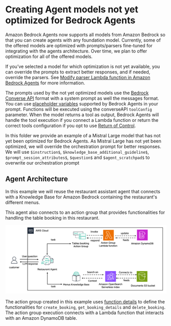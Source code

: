 # Creating Agent models not yet optimized for Bedrock Agents

Amazon Bedrock Agents now supports all models from Amazon Bedrock so that you can create agents with any foundation model. Currently, some of the offered models are optimized with prompts/parsers fine-tuned for integrating with the agents architecture. Over time, we plan to offer optimization for all of the offered models.

If you’ve selected a model for which optimization is not yet available, you can override the prompts to extract better responses, and if needed, override the parsers. See [Modify parser Lambda function in Amazon Bedrock Agents](https://docs.aws.amazon.com/bedrock/latest/userguide/lambda-parser.html) for more information.

The prompts used by the not yet optimized models use the [Bedrock Converse API](https://docs.aws.amazon.com/bedrock/latest/APIReference/API_runtime_Converse.html) format with a system prompt as well the messages format. You can use [placeholder variables](https://docs.aws.amazon.com/bedrock/latest/userguide/prompt-placeholders.html) supported by Bedrock Agents in your prompt. Functions will be executed using the converseAPI `toolConfig` parameter. When the model returns a tool as output, Bedrock Agents will handle the tool execution if you connect a Lambda function or return the correct tools configuration if you opt to use [Return of Control](https://docs.aws.amazon.com/bedrock/latest/userguide/agents-returncontrol.html).

In this folder we provide an example of a Mistral Large model that has not yet been optimized for Bedrock Agents. As Mistral Large has not yet been optimized, we will override the orchestration prompt for better responses. We will use `$instruction$`, `$knowledge_base_additional_guideline$`, `$prompt_session_attributes$`, `$question$` and `$agent_scratchpad$` to overwrite our orchestration prompt


## Agent Architecture
In this example we will reuse the restaurant assistant agent that connects with a Knowledge Base for Amazon Bedrock containing the restaurant's different menus. 

This agent also connects to an action group that provides functionalities for handling the table booking in this restaurant. 

![Agents architecture - showing an agent responding on one end using APIs and action groups and then on the end responding to other questions with a knowledge base on a vector database](/examples/agents/agent_with_models_not_yet_optimized_for_bedrock_agents/images/architecture.png)

The action group created in this example uses [function details](https://docs.aws.amazon.com/bedrock/latest/userguide/agents-action-function.html) to define the functionalities for `create_booking`, `get_booking_details` and `delete_booking`. The action group execution connects with a Lambda function that interacts with an Amazon DynamoDB table.
